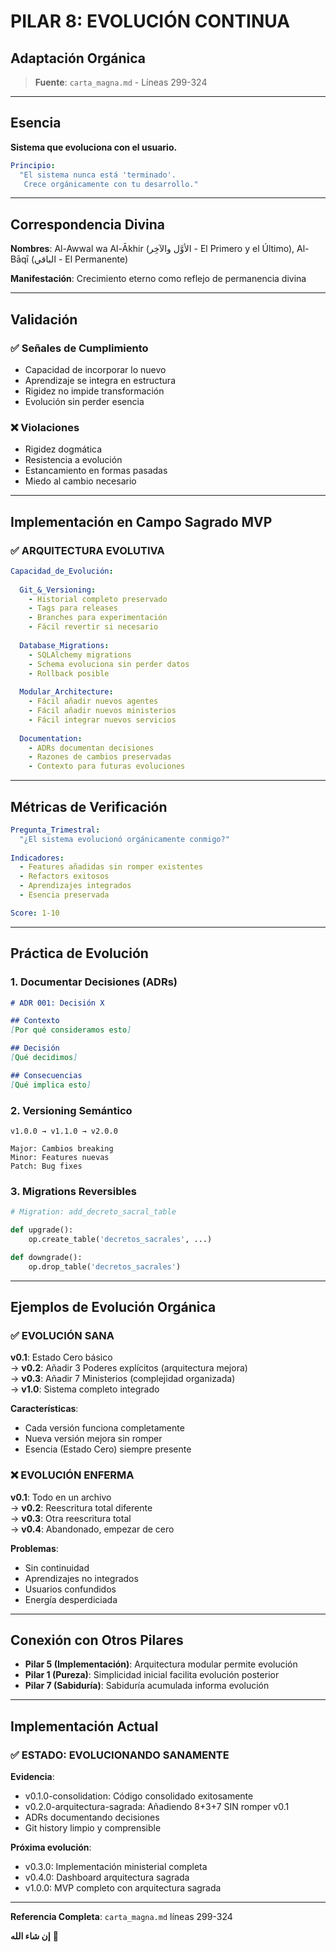 # PILAR 8: EVOLUCIÓN CONTINUA
## Adaptación Orgánica

> **Fuente**: `carta_magna.md` - Líneas 299-324

---

## Esencia

**Sistema que evoluciona con el usuario.**

```yaml
Principio:
  "El sistema nunca está 'terminado'.
   Crece orgánicamente con tu desarrollo."
```

---

## Correspondencia Divina

**Nombres**: Al-Awwal wa Al-Ākhir (الأوَّل والآخِر - El Primero y el Último), Al-Bāqī (الباقي - El Permanente)

**Manifestación**: Crecimiento eterno como reflejo de permanencia divina

---

## Validación

### ✅ Señales de Cumplimiento

- Capacidad de incorporar lo nuevo
- Aprendizaje se integra en estructura
- Rigidez no impide transformación
- Evolución sin perder esencia

### ❌ Violaciones

- Rigidez dogmática
- Resistencia a evolución
- Estancamiento en formas pasadas
- Miedo al cambio necesario

---

## Implementación en Campo Sagrado MVP

### ✅ ARQUITECTURA EVOLUTIVA

```yaml
Capacidad_de_Evolución:
  
  Git_&_Versioning:
    - Historial completo preservado
    - Tags para releases
    - Branches para experimentación
    - Fácil revertir si necesario
  
  Database_Migrations:
    - SQLAlchemy migrations
    - Schema evoluciona sin perder datos
    - Rollback posible
  
  Modular_Architecture:
    - Fácil añadir nuevos agentes
    - Fácil añadir nuevos ministerios
    - Fácil integrar nuevos servicios
  
  Documentation:
    - ADRs documentan decisiones
    - Razones de cambios preservadas
    - Contexto para futuras evoluciones
```

---

## Métricas de Verificación

```yaml
Pregunta_Trimestral:
  "¿El sistema evolucionó orgánicamente conmigo?"
  
Indicadores:
  - Features añadidas sin romper existentes
  - Refactors exitosos
  - Aprendizajes integrados
  - Esencia preservada

Score: 1-10
```

---

## Práctica de Evolución

### 1. Documentar Decisiones (ADRs)
```markdown
# ADR 001: Decisión X

## Contexto
[Por qué consideramos esto]

## Decisión
[Qué decidimos]

## Consecuencias
[Qué implica esto]
```

### 2. Versioning Semántico
```
v1.0.0 → v1.1.0 → v2.0.0

Major: Cambios breaking
Minor: Features nuevas
Patch: Bug fixes
```

### 3. Migrations Reversibles
```python
# Migration: add_decreto_sacral_table

def upgrade():
    op.create_table('decretos_sacrales', ...)

def downgrade():
    op.drop_table('decretos_sacrales')
```

---

## Ejemplos de Evolución Orgánica

### ✅ EVOLUCIÓN SANA

**v0.1**: Estado Cero básico  
→ **v0.2**: Añadir 3 Poderes explícitos (arquitectura mejora)  
→ **v0.3**: Añadir 7 Ministerios (complejidad organizada)  
→ **v1.0**: Sistema completo integrado

**Características**:
- Cada versión funciona completamente
- Nueva versión mejora sin romper
- Esencia (Estado Cero) siempre presente

### ❌ EVOLUCIÓN ENFERMA

**v0.1**: Todo en un archivo  
→ **v0.2**: Reescritura total diferente  
→ **v0.3**: Otra reescritura total  
→ **v0.4**: Abandonado, empezar de cero

**Problemas**:
- Sin continuidad
- Aprendizajes no integrados
- Usuarios confundidos
- Energía desperdiciada

---

## Conexión con Otros Pilares

- **Pilar 5 (Implementación)**: Arquitectura modular permite evolución
- **Pilar 1 (Pureza)**: Simplicidad inicial facilita evolución posterior
- **Pilar 7 (Sabiduría)**: Sabiduría acumulada informa evolución

---

## Implementación Actual

### ✅ ESTADO: EVOLUCIONANDO SANAMENTE

**Evidencia**:
- v0.1.0-consolidation: Código consolidado exitosamente
- v0.2.0-arquitectura-sagrada: Añadiendo 8+3+7 SIN romper v0.1
- ADRs documentando decisiones
- Git history limpio y comprensible

**Próxima evolución**:
- v0.3.0: Implementación ministerial completa
- v0.4.0: Dashboard arquitectura sagrada
- v1.0.0: MVP completo con arquitectura sagrada

---

**Referencia Completa**: `carta_magna.md` líneas 299-324

**إن شاء الله** 🕌

